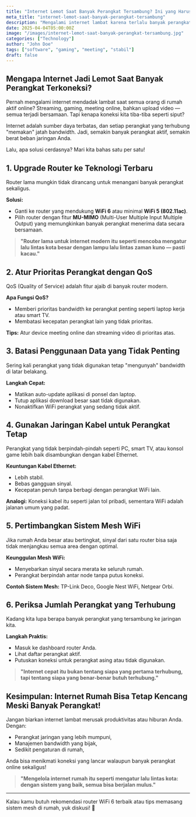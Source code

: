 ```yaml
---
title: "Internet Lemot Saat Banyak Perangkat Tersambung? Ini yang Harus Kamu Lakukan"
meta_title: "internet-lemot-saat-banyak-perangkat-tersambung"
description: "Mengalami internet lambat karena terlalu banyak perangkat tersambung di rumah? Artikel ini menawarkan solusi efektif mulai dari upgrade router, mengatur QoS, menggunakan kabel Ethernet, hingga membangun sistem Mesh WiFi. Panduan ini membantu Anda menjaga kecepatan internet tetap stabil walau semua anggota keluarga aktif online bersamaan."
date: 2025-04-04T05:00:00Z
image: "/images/internet-lemot-saat-banyak-perangkat-tersambung.jpg"
categories: ["Technology"]
author: "John Doe"
tags: ["software", "gaming", "meeting", "stabil"]
draft: false
---
```



## **Mengapa Internet Jadi Lemot Saat Banyak Perangkat Terkoneksi?**
Pernah mengalami internet mendadak lambat saat semua orang di rumah aktif online? Streaming, gaming, meeting online, bahkan upload video — semua terjadi bersamaan. Tapi kenapa koneksi kita tiba-tiba seperti siput?

Internet adalah sumber daya terbatas, dan setiap perangkat yang terhubung "memakan" jatah bandwidth. Jadi, semakin banyak perangkat aktif, semakin berat beban jaringan Anda.

Lalu, apa solusi cerdasnya? Mari kita bahas satu per satu!

## **1. Upgrade Router ke Teknologi Terbaru**
Router lama mungkin tidak dirancang untuk menangani banyak perangkat sekaligus.

**Solusi:**
- Ganti ke router yang mendukung **WiFi 6** atau minimal **WiFi 5 (802.11ac)**.
- Pilih router dengan fitur **MU-MIMO** (Multi-User Multiple Input Multiple Output) yang memungkinkan banyak perangkat menerima data secara bersamaan.

> **"Router lama untuk internet modern itu seperti mencoba mengatur lalu lintas kota besar dengan lampu lalu lintas zaman kuno — pasti kacau."**

## **2. Atur Prioritas Perangkat dengan QoS**
QoS (Quality of Service) adalah fitur ajaib di banyak router modern.

**Apa Fungsi QoS?**
- Memberi prioritas bandwidth ke perangkat penting seperti laptop kerja atau smart TV.
- Membatasi kecepatan perangkat lain yang tidak prioritas.

**Tips:** Atur device meeting online dan streaming video di prioritas atas.

## **3. Batasi Penggunaan Data yang Tidak Penting**
Sering kali perangkat yang tidak digunakan tetap "mengunyah" bandwidth di latar belakang.

**Langkah Cepat:**
- Matikan auto-update aplikasi di ponsel dan laptop.
- Tutup aplikasi download besar saat tidak digunakan.
- Nonaktifkan WiFi perangkat yang sedang tidak aktif.

## **4. Gunakan Jaringan Kabel untuk Perangkat Tetap**
Perangkat yang tidak berpindah-pindah seperti PC, smart TV, atau konsol game lebih baik disambungkan dengan kabel Ethernet.

**Keuntungan Kabel Ethernet:**
- Lebih stabil.
- Bebas gangguan sinyal.
- Kecepatan penuh tanpa berbagi dengan perangkat WiFi lain.

**Analogi:** Koneksi kabel itu seperti jalan tol pribadi, sementara WiFi adalah jalanan umum yang padat.

## **5. Pertimbangkan Sistem Mesh WiFi**
Jika rumah Anda besar atau bertingkat, sinyal dari satu router bisa saja tidak menjangkau semua area dengan optimal.

**Keunggulan Mesh WiFi:**
- Menyebarkan sinyal secara merata ke seluruh rumah.
- Perangkat berpindah antar node tanpa putus koneksi.

**Contoh Sistem Mesh:** TP-Link Deco, Google Nest WiFi, Netgear Orbi.

## **6. Periksa Jumlah Perangkat yang Terhubung**
Kadang kita lupa berapa banyak perangkat yang tersambung ke jaringan kita.

**Langkah Praktis:**
- Masuk ke dashboard router Anda.
- Lihat daftar perangkat aktif.
- Putuskan koneksi untuk perangkat asing atau tidak digunakan.

> **"Internet cepat itu bukan tentang siapa yang pertama terhubung, tapi tentang siapa yang benar-benar butuh terhubung."**

## **Kesimpulan: Internet Rumah Bisa Tetap Kencang Meski Banyak Perangkat!**
Jangan biarkan internet lambat merusak produktivitas atau hiburan Anda. Dengan:
- Perangkat jaringan yang lebih mumpuni,
- Manajemen bandwidth yang bijak,
- Sedikit pengaturan di rumah,

Anda bisa menikmati koneksi yang lancar walaupun banyak perangkat online sekaligus!

> **"Mengelola internet rumah itu seperti mengatur lalu lintas kota: dengan sistem yang baik, semua bisa berjalan mulus."**

---

Kalau kamu butuh rekomendasi router WiFi 6 terbaik atau tips memasang sistem mesh di rumah, yuk diskusi! 🚀

